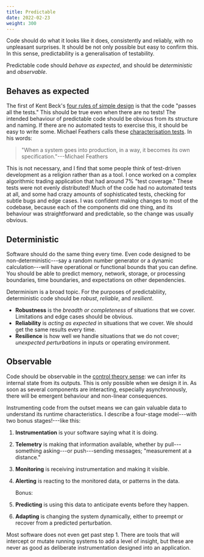 ```yaml
---
title: Predictable
date: 2022-02-23
weight: 300
---
```


Code should do what it looks like it does, consistently and reliably, with no unpleasant surprises. It should be not only possible but easy to confirm this. In this sense, predictability is a generalisation of testability.

Predictable code should *behave as expected*, and should be *deterministic* and *observable*.

## Behaves as expected

The first of Kent Beck's [four rules of simple design](https://www.martinfowler.com/bliki/BeckDesignRules.html) is that the code "passes all the tests." This should be true even when there are no tests! The intended behaviour of predictable code should be obvious from its structure and naming. If there are no automated tests to exercise this, it should be easy to write some. Michael Feathers calls these [characterisation tests](https://michaelfeathers.silvrback.com/characterization-testing). In his words:

> "When a system goes into production, in a way, it becomes its own specification."---Michael Feathers

This is not necessary, and I find that some people think of test-driven development as a religion rather than as a tool. I once worked on a complex algorithmic trading application that had around 7% "test coverage." These tests were not evenly distributed! Much of the code had no automated tests at all, and some had crazy amounts of sophisticated tests, checking for subtle bugs and edge cases. I was confident making changes to most of the codebase, because each of the components did one thing, and its behaviour was straightforward and predictable, so the change was usually obvious.

## Deterministic

Software should do the same thing every time. Even code designed to be non-deterministic---say a random number generator or a dynamic calculation---will have operational or functional bounds that you can define. You should be able to predict memory, network, storage, or processing boundaries, time boundaries, and expectations on other dependencies.

Determinism is a broad topic. For the purposes of predictabliity, deterministic code should be *robust*, *reliable*, and *resilient*.

- **Robustness** is the *breadth or completeness* of situations that we cover. Limitations and edge cases should be obvious.
- **Reliability** is *acting as expected* in situations that we cover. We should get the same results every time.
- **Resilience** is how well we handle situations that we do not cover; *unexpected perturbations* in inputs or operating environment.

## Observable

Code should be observable in the [control theory sense](https://en.wikipedia.org/wiki/Observability): we can infer its internal state from its outputs. This is only possible when we design it in. As soon as several components are interacting, especially asynchronously, there will be emergent behaviour and non-linear consequences.

Instrumenting code from the outset means we can gain valuable data to understand its runtime characteristics. I describe a four-stage model---with two bonus stages!---like this:

1. **Instrumentation** is your software saying what it is doing.
2. **Telemetry** is making that information available, whether by pull---something asking---or push---sending messages; "measurement at a distance."
3. **Monitoring** is receiving instrumentation and making it visible.
4. **Alerting** is reacting to the monitored data, or patterns in the data.

    Bonus:

5. **Predicting** is using this data to anticipate events before they happen.
6. **Adapting** is changing the system dynamically, either to preempt or recover from a predicted perturbation.

Most software does not even get past step 1. There are tools that will intercept or mutate running systems to add a level of insight, but these are never as good as deliberate instrumentation designed into an application.
